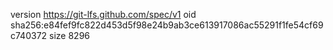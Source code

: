 version https://git-lfs.github.com/spec/v1
oid sha256:e84fef9fc822d453d5f98e24b9ab3ce613917086ac55291f1fe54cf69c740372
size 8296
